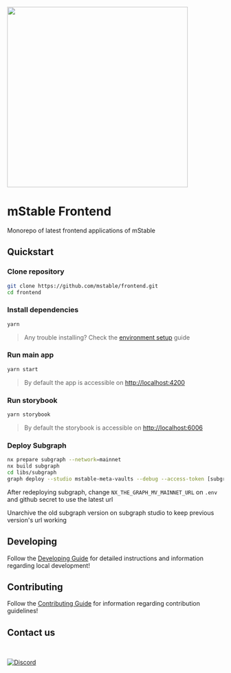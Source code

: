 <br/>
<img src="https://mstable.org/assets/img/email/mstable_logo_horizontal_black.png" width="420" >

<br />

# mStable Frontend

Monorepo of latest frontend applications of mStable

## Quickstart

### Clone repository

```bash
git clone https://github.com/mstable/frontend.git
cd frontend
```

### Install dependencies

```bash
yarn
```

> Any trouble installing? Check the [environment setup](./DEVELOPING.md#environment-setup) guide

### Run main app

```bash
yarn start
```

> By default the app is accessible on [http://localhost:4200](http://localhost:4200)

### Run storybook

```bash
yarn storybook
```

> By default the storybook is accessible on [http://localhost:6006](http://localhost:6006)

### Deploy Subgraph

```bash
nx prepare subgraph --network=mainnet
nx build subgraph
cd libs/subgraph
graph deploy --studio mstable-meta-vaults --debug --access-token [subgraph deploy token]
```

After redeploying subgraph, change `NX_THE_GRAPH_MV_MAINNET_URL` on `.env` and github secret to use the latest url

Unarchive the old subgraph version on subgraph studio to keep previous version's url working

## Developing

Follow the [Developing Guide](./DEVELOPING.md) for detailed instructions and information regarding local development!

## Contributing

Follow the [Contributing Guide](./CONTRIBUTING.md) for information regarding contribution guidelines!

## Contact us

<br />

[![Discord](https://img.shields.io/discord/525087739801239552?color=7289DA&label=discord%20)](https://discordapp.com/channels/525087739801239552/)

